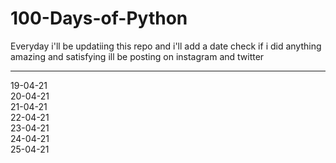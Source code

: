 # 100-Days-of-Python
Everyday i'll be updatiing this repo and i'll add a date check
if i did anything amazing and satisfying ill be posting on instagram and twitter
<hr>
19-04-21 <br>
20-04-21 <br>
21-04-21 <br>
22-04-21 <br>
23-04-21 <br>
24-04-21 <br>
25-04-21 <br>